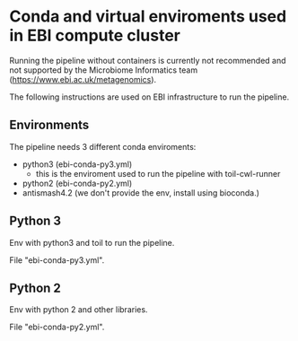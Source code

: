 # Conda and virtual enviroments used in EBI compute cluster

Running the pipeline without containers is currently not recommended and not supported by the Microbiome Informatics team (https://www.ebi.ac.uk/metagenomics).

The following instructions are used on EBI infrastructure to run the pipeline.

## Environments

The pipeline needs 3 different conda enviroments:
- python3 (ebi-conda-py3.yml)
  + this is the enviroment used to run the pipeline with toil-cwl-runner
- python2 (ebi-conda-py2.yml)
- antismash4.2 (we don't provide the env, install using bioconda.)

## Python 3

Env with python3 and toil to run the pipeline.

File "ebi-conda-py3.yml".

## Python 2

Env with python 2 and other libraries.

File "ebi-conda-py2.yml".
